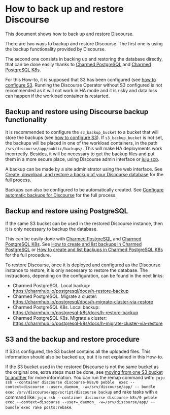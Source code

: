 # How to back up and restore Discourse

This document shows how to back up and restore Discourse.

There are two ways to backup and restore Discourse. The
first one is using the backup functionality provided by Discourse.

The second one consists in backing up and restoring the database directly,
that can be done easily thanks to [Charmed PostgreSQL](https://charmhub.io/postgresql)
and [Charmed PostgreSQL K8s](https://charmhub.io/postgresql-k8s).

For this How-to, it is supposed that S3 has been configured (see [how to configure S3](./configure-s3.md).
Running the Discourse Operator without S3 configured is not recommended as it will not work in HA mode and
it is risky and data loss can happen if the workload container is restarted.


## Backup and restore using Discourse backup functionality

It is recommended to configure the `s3_backup_bucket` to a bucket that will store the
backups (see [how to configure S3](./configure-s3.md)). If  `s3_backup_bucket` is not set,
the backups will be placed in one of the workload containers,
in the path `/srv/discourse/app/public/backups/`. This will make HA deployments work incorrectly.
Besides, it will be necessary to get the backup files and put them in a more secure place,
using Discourse admin interface or [juju scp](https://juju.is/docs/juju/juju-scp).

A backup can be made by a site administrator using the web interface. See
[Create, download, and restore a backup of your Discourse database](https://meta.discourse.org/t/create-download-and-restore-a-backup-of-your-discourse-database/122710/1)
for the full process.

Backups can also be configured to be automatically created. See [Configure automatic backups for Discourse](https://meta.discourse.org/t/configure-automatic-backups-for-discourse/14855/1) for the full process.


## Backup and restore using PostgreSQL

If the same S3 bucket can be used in the restored Discourse instance, then it is only necessary
to backup the database.

This can be easily done with [Charmed PostgreSQL](https://charmhub.io/postgresql) and [Charmed PostgreSQL K8s](https://charmhub.io/postgresql-k8s).
See [How to create and list backups in Charmed PostgreSQL](https://charmhub.io/postgresql/docs/h-create-and-list-backups)
or [How to create and list backups in Charmed PostgreSQL K8s](https://charmhub.io/postgresql-k8s/docs/h-create-and-list-backups) for the full procedure.

To restore Discourse, once it is deployed and configured as the Discourse instance to restore, it is only necessary
to restore the database. The instructions, depending on the configuration, can be found in the next links:
 - Charmed PostgreSQL. Local backup: https://charmhub.io/postgresql/docs/h-restore-backup
 - Charmed PostgreSQL. Migrate a cluster: https://charmhub.io/postgresql/docs/h-migrate-cluster-via-restore
 - Charmed PostgreSQL K8s. Local backup: https://charmhub.io/postgresql-k8s/docs/h-restore-backup
 - Charmed PostgreSQL K8s. Migrate a cluster: https://charmhub.io/postgresql-k8s/docs/h-migrate-cluster-via-restore

## S3 and the backup and restore procedure

If S3 is configured, the S3 bucket contains all the uploaded files. This information should also be backed up,
but it is not explained in this How-to.

If the S3 bucket used in the restored Discourse is not the same bucket as the original one, extra steps must be
done, see [moving from one S3 bucket to another](https://meta.discourse.org/t/moving-from-one-s3-bucket-to-another/184779)
for more information. You can run the remap command with: `juju ssh --container discourse discourse-k8s/0 pebble  exec --context=discourse --user=_daemon_ -w=/srv/discourse/app/ -- bundle exec /srv/discourse/app/script/discourse backup`
and rake tasks with a command like: `juju ssh --container discourse discourse-k8s/0 pebble exec --context=discourse --user=_daemon_ -w=/srv/discourse/app/ -- bundle exec rake posts:rebake`.
